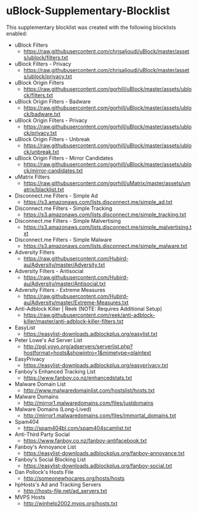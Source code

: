 # uBlock-Supplementary-Blocklist



This supplementary blocklist was created with the following blocklists enabled:

* uBlock Filters
  * https://raw.githubusercontent.com/chrisaljoudi/uBlock/master/assets/ublock/filters.txt
* uBlock Filters - Privacy
  * https://raw.githubusercontent.com/chrisaljoudi/uBlock/master/assets/ublock/privacy.txt
* uBlock Origin Filters
  * https://raw.githubusercontent.com/gorhill/uBlock/master/assets/ublock/filters.txt
* uBlock Origin Filters - Badware
  * https://raw.githubusercontent.com/gorhill/uBlock/master/assets/ublock/badware.txt
* uBlock Origin Filters - Privacy
  * https://raw.githubusercontent.com/gorhill/uBlock/master/assets/ublock/privacy.txt
* uBlock Origin Filters - Unbreak
  * https://raw.githubusercontent.com/gorhill/uBlock/master/assets/ublock/unbreak.txt
* uBlock Origin Filters - Mirror Candidates
  * https://raw.githubusercontent.com/gorhill/uBlock/master/assets/ublock/mirror-candidates.txt
* uMatrix Filters
  * https://raw.githubusercontent.com/gorhill/uMatrix/master/assets/umatrix/blacklist.txt
* Disconnect.me Filters - Simple Ad
  * https://s3.amazonaws.com/lists.disconnect.me/simple_ad.txt
* Disconnect.me Filters - Simple Tracking
  * https://s3.amazonaws.com/lists.disconnect.me/simple_tracking.txt
* Disconnect.me Filters - Simple Malvertising
  * https://s3.amazonaws.com/lists.disconnect.me/simple_malvertising.txt
* Disconnect.me Filters - Simple Malware
  * https://s3.amazonaws.com/lists.disconnect.me/simple_malware.txt
* Adversity Filters
  * https://raw.githubusercontent.com/Hubird-au/Adversity/master/Adversity.txt
* Adversity Filters - Antisocial
  * https://raw.githubusercontent.com/Hubird-au/Adversity/master/Antisocial.txt
* Adversity Filters - Extreme Measures
  * https://raw.githubusercontent.com/Hubird-au/Adversity/master/Extreme-Measures.txt
* Anti-Adblock Killer | Reek (NOTE: Requires Additional Setup)
  * https://raw.githubusercontent.com/reek/anti-adblock-killer/master/anti-adblock-killer-filters.txt
* EasyList
  * https://easylist-downloads.adblockplus.org/easylist.txt
* Peter Lowe's Ad Server List
  * http://pgl.yoyo.org/adservers/serverlist.php?hostformat=hosts&showintro=1&mimetype=plaintext
* EasyPrivacy
  * https://easylist-downloads.adblockplus.org/easyprivacy.txt
* Fanboy's Enhanced Tracking List
  * https://www.fanboy.co.nz/enhancedstats.txt
* Malware Domain List
  * http://www.malwaredomainlist.com/hostslist/hosts.txt
* Malware Domains
  * http://mirror1.malwaredomains.com/files/justdomains
* Malware Domains (Long-Lived)
  * http://mirror1.malwaredomains.com/files/immortal_domains.txt
* Spam404
  * http://spam404bl.com/spam404scamlist.txt
* Anti-Third Party Social
  * https://www.fanboy.co.nz/fanboy-antifacebook.txt
* Fanboy's Annoyance List
  * https://easylist-downloads.adblockplus.org/fanboy-annoyance.txt
* Fanboy's Social Blocking List
  * https://easylist-downloads.adblockplus.org/fanboy-social.txt
* Dan Pollock's Hosts File
  * http://someonewhocares.org/hosts/hosts
* hpHosts's Ad and Tracking Servers
  * http://hosts-file.net/ad_servers.txt
* MVPS Hosts
  * http://winhelp2002.mvps.org/hosts.txt
